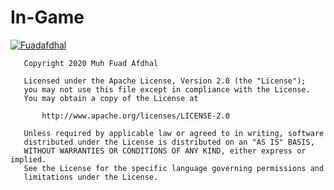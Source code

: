 # In-Game
[![Fuadafdhal](https://circleci.com/gh/Fuadafdhal/In-Game.svg?style=svg)](https://app.circleci.com/pipelines/github/Fuadafdhal/In-Game)


```
   Copyright 2020 Muh Fuad Afdhal

   Licensed under the Apache License, Version 2.0 (the "License");
   you may not use this file except in compliance with the License.
   You may obtain a copy of the License at

       http://www.apache.org/licenses/LICENSE-2.0

   Unless required by applicable law or agreed to in writing, software
   distributed under the License is distributed on an "AS IS" BASIS,
   WITHOUT WARRANTIES OR CONDITIONS OF ANY KIND, either express or implied.
   See the License for the specific language governing permissions and
   limitations under the License.
```


